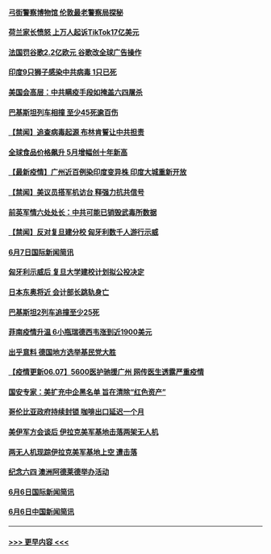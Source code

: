 #### [弓街警察博物馆 伦敦最老警察局探秘](../pages/prog202/a103137303.md?t=06080701) 
#### [荷兰家长愤怒 上万人起诉TikTok17亿美元](../pages/prog202/a103137243.md?t=06080701) 
#### [法国罚谷歌2.2亿欧元 谷歌改全球广告操作](../pages/prog202/a103137254.md?t=06080701) 
#### [印度9只狮子感染中共病毒 1只已死](../pages/prog202/a103137218.md?t=06080701) 
#### [美国会高层：中共瞒疫手段如掩盖六四屠杀](../pages/prog202/a103136542.md?t=06080701) 
#### [巴基斯坦列车相撞 至少45死逾百伤](../pages/prog202/a103137072.md?t=06080701) 
#### [【禁闻】追查病毒起源 布林肯誓让中共担责](../pages/prog202/a103137040.md?t=06080701) 
#### [全球食品价格飙升 5月增幅创十年新高](../pages/prog202/a103136978.md?t=06080701) 
#### [【最新疫情】广州近百例染印度变异株 印度大城重新开放](../pages/prog202/a103137053.md?t=06080701) 
#### [【禁闻】美议员搭军机访台 释强力抗共信号](../pages/prog202/a103137044.md?t=06080701) 
#### [前英军情六处处长：中共可能已销毁武毒所数据](../pages/prog202/a103136984.md?t=06080701) 
#### [【禁闻】反对复旦建分校 匈牙利数千人游行示威](../pages/prog202/a103137008.md?t=06080701) 
#### [6月7日国际新闻简讯](../pages/prog202/a103136838.md?t=06080701) 
#### [匈牙利示威后 复旦大学建校计划拟公投决定](../pages/prog202/a103136812.md?t=06080701) 
#### [日本东奥将近 会计部长跳轨身亡](../pages/prog202/a103136779.md?t=06080701) 
#### [巴基斯坦2列车追撞至少25死](../pages/prog202/a103136745.md?t=06080701) 
#### [菲南疫情升温 6小瓶瑞德西韦涨到近1900美元](../pages/prog202/a103136711.md?t=06080701) 
#### [出乎意料 德国地方选举基民党大胜](../pages/prog202/a103136693.md?t=06080701) 
#### [【疫情更新06.07】5600医护驰援广州 网传医生透露严重疫情](../pages/prog202/a103133785.md?t=06080701) 
#### [国安专家：美扩充中企黑名单 旨在清除“红色资产”](../pages/prog202/a103136634.md?t=06080701) 
#### [哥伦比亚政府持续封锁 咖啡出口延迟一个月](../pages/prog202/a103136597.md?t=06080701) 
#### [美伊军方会谈后 伊拉克美军基地击落两架无人机](../pages/prog202/a103136566.md?t=06080701) 
#### [两无人机现踪伊拉克美军基地上空 遭击落](../pages/prog202/a103136582.md?t=06080701) 
#### [纪念六四 澳洲阿德莱德举办活动](../pages/prog202/a103136540.md?t=06080701) 
#### [6月6日国际新闻简讯](../pages/prog202/a103136486.md?t=06080701) 
#### [6月6日中国新闻简讯](../pages/prog202/a103136470.md?t=06080701) 

----
#### [ >>> 更早内容 <<< ](../indexes/prog202-earlier.md)
